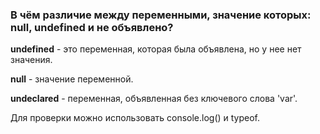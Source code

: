 ### В чём различие между переменными, значение которых: null, undefined и не объявлено?

**undefined** - это переменная, которая была объявлена, но у нее нет значения.

**null** - значение переменной.

**undeclared** - переменная, объявленная без ключевого слова 'var'.

Для проверки можно использовать console.log() и typeof.